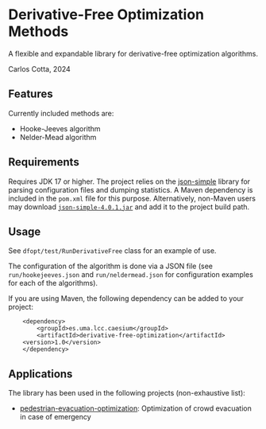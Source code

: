 # Derivative-Free Optimization Methods 

A flexible and expandable library for derivative-free optimization algorithms. 

Carlos Cotta, 2024

## Features

Currently included methods are:

* Hooke-Jeeves algorithm
* Nelder-Mead algorithm

## Requirements

Requires JDK 17 or higher. The project relies on the [json-simple](https://cliftonlabs.github.io/json-simple/) library for parsing configuration files and dumping statistics. A Maven dependency is included in the `pom.xml` file for this purpose. Alternatively, non-Maven users may download [`json-simple-4.0.1.jar`](https://cliftonlabs.github.io/json-simple/target/json-simple-4.0.1.jar) and add it to the project build path.

## Usage 

See `dfopt/test/RunDerivativeFree` class for an example of use. 

The configuration of the algorithm is done via a JSON file (see `run/hookejeeves.json` and `run/neldermead.json` for configuration examples for each of the algorithms).

If you are using Maven, the following dependency can be added to your project:

~~~
    <dependency>
    	<groupId>es.uma.lcc.caesium</groupId>
    	<artifactId>derivative-free-optimization</artifactId>
  	<version>1.0</version>
    </dependency>
~~~

## Applications

The library has been used in the following projects (non-exhaustive list):

* [pedestrian-evacuation-optimization](https://github.com/Bio4Res/pedestrian-evacuation-optimization): Optimization of crowd evacuation in case of emergency

